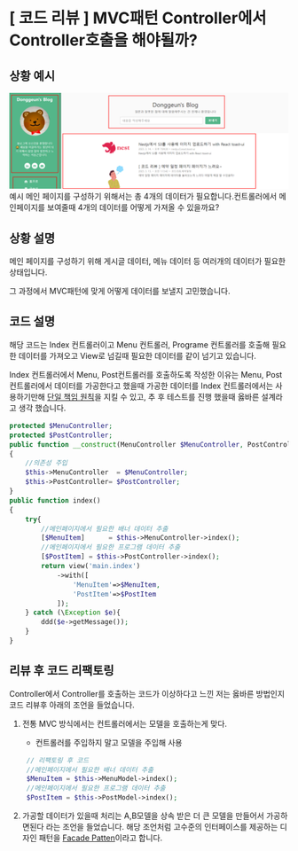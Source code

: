 # [ 코드 리뷰 ] MVC패턴 Controller에서 Controller호출을 해야될까?

## 상황 예시

![](/study/assets/content_codereview_mvc.png)
예시 메인 페이지를 구성하기 위해서는 총 4개의 데이터가 필요합니다.컨트롤러에서 메인페이지를 보여줄때 4개의 데이터를 어떻게 가져올 수 있을까요?

## 상황 설명

메인 페이지를 구성하기 위해 게시글 데이터, 메뉴 데이터 등 여러개의 데이터가 필요한 상태입니다.

그 과정에서 MVC패턴에 맞게 어떻게 데이터를 보낼지 고민했습니다.

## 코드 설명

해당 코드는 Index 컨트롤러이고 Menu 컨트롤러, Programe 컨트롤러를 호출해 필요한 데이터를 가져오고 View로 넘길때 필요한 데이터를 같이 넘기고 있습니다.

Index 컨트롤러에서 Menu, Post컨트롤러를 호출하도록 작성한 이유는 Menu, Post컨트롤러에서 데이터를 가공한다고 했을때 가공한 데이터를 Index 컨트롤러에서는 사용하기만해 [단일 책임 원칙](/study/Paradigm/OOP/SOLID/Single%20responsibility%20principle.md)을 지킬 수 있고, 추 후 테스트를 진행 했을때 옳바른 설계라고 생각 했습니다.

```php
protected $MenuController;
protected $PostController;
public function __construct(MenuController $MenuController, PostController $PostController)
{
    //의존성 주입
    $this->MenuController  = $MenuController;
    $this->PostController= $PostController;
}
public function index()
{
    try{
        //메인페이지에서 필요한 배너 데이터 추출
        [$MenuItem]      = $this->MenuController->index();
        //메인페이지에서 필요한 프로그램 데이터 추출
        [$PostItem] = $this->PostController->index();
        return view('main.index')
            ->with([
                'MenuItem'=>$MenuItem,
                'PostItem'=>$PostItem
            ]);
    } catch (\Exception $e){
        ddd($e->getMessage());
    }
}
```

## 리뷰 후 코드 리팩토링

Controller에서 Controller를 호출하는 코드가 이상하다고 느낀 저는 옳바른 방법인지 코드 리뷰후 아래의 조언을 들었습니다.

1. 전통 MVC 방식에서는 컨트롤러에서는 모델을 호출하는게 맞다.

   - 컨트롤러를 주입하지 말고 모델을 주입해 사용

   ```php
    // 리팩토링 후 코드
    //메인페이지에서 필요한 배너 데이터 추출
    $MenuItem = $this->MenuModel->index();
    //메인페이지에서 필요한 프로그램 데이터 추출
    $PostItem = $this->PostModel->index();
   ```

2. 가공할 데이터가 있을때 처리는 A,B모델을 상속 받은 더 큰 모델을 만들어서 가공하면된다 라는 조언을 들었습니다. 해당 조언처럼 고수준의 인터페이스를 제공하는 디자인 패턴을 [Facade Patten](/study/Pattern/Facade/Facade%20Patten.md)이라고 합니다.
